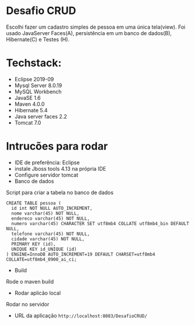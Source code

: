 # Desafio CRUD
Escolhi fazer um cadastro simples de pessoa em uma única tela(view).
Foi usado JavaServer Faces(A), persistência em um banco de dados(B), Hibernate(C) e Testes (H).


# Techstack:
- Eclipse 2019-09
- Mysql Server  8.0.19
- MySQL Workbench
- JavaSE 1.6
- Maven 4.0.0
- Hibernate 5.4
- Java server faces 2.2
- Tomcat 7.0

# Intrucões para rodar

- IDE de preferência: Eclipse
- instale Jboss tools 4.13 na própria IDE
- Configure servidor tomcat
- Banco de dados

Script para criar a tabela no banco de dados

```
CREATE TABLE pessoa (
  id int NOT NULL AUTO_INCREMENT,
  nome varchar(45) NOT NULL,
  endereco varchar(45) NOT NULL,
  numero varchar(45) CHARACTER SET utf8mb4 COLLATE utf8mb4_bin DEFAULT NULL,
  telefone varchar(45) NOT NULL,
  cidade varchar(45) NOT NULL,
  PRIMARY KEY (id),
  UNIQUE KEY id_UNIQUE (id)
) ENGINE=InnoDB AUTO_INCREMENT=19 DEFAULT CHARSET=utf8mb4 COLLATE=utf8mb4_0900_ai_ci;
```

- Build

Rode o maven build

- Rodar aplicão local

Rodar no servidor
- URL da aplicação
``http://localhost:8083/DesafioCRUD/``

